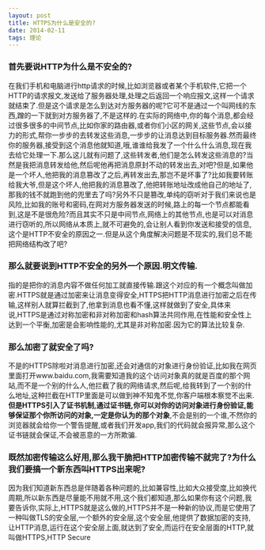 ```yaml
---
layout: post
title: HTTPS为什么是安全的?
date: 2014-02-11
tags: 理论
---
```

### 首先要说HTTP为什么是不安全的?
在我们手机和电脑进行http请求的时候,比如浏览器或者某个手机软件,它把一个HTTP的请求报文,发送给了服务器处理,处理之后返回一个响应报文,这样一个请求就结束了.但是这个请求是怎么到达对方服务器的呢?它可不是通过一个叫网线的东西,蹭的一下就到对方服务器了,不是这样的.在实际的网络中,你的每个消息,都会经过很多很多的中间节点,比如你家的路由器,或者你们小区的网关,这些节点,会以接力的形式,帮你一步步的去转发这些消息,一步步的让消息达到目标服务器.然而最终你的服务器,接受到这个消息他就知道,哦,谁谁给我发了一个什么什么消息,现在我去给它处理一下.那么这儿就有问题了,这些转发者,他们是怎么转发这些消息的?当然是我把消息转发给他,然后呢他再把消息原封不动的转发出去,对吧?但是,如果他是一个坏人,他把我的消息篡改了之后,再转发出去,那岂不是坏事了?比如我要转账给我大爷,但是这个坏人,他把我的消息篡改了,他把转账地址改成他自己的地址了,那我的钱不就跑到他的兜里去了吗?另外不只是篡改,单纯的窃听对于我们来说也是风险,比如我的账号和密码,在网对方服务器发送的时候,路上的每一个节点都能看到,这是不是很危险?而且其实不只是中间节点,网络上的其他节点,也是可以对消息进行窃听的,所以网络从本质上,就不可避免的,会让别人看到你发送和接受的信息,这个是HTTP不安全的原因之一.但是从这个角度解决问题是不现实的,我们总不能把网络结构改了吧?

### 那么就要说到HTTP不安全的另外一个原因.明文传输.
指的是把你的消息内容不做任何加工就直接传输.跟这个对应的有一个概念叫做加密.HTTPS就是通过加密来让消息变得安全,HTTPS把HTTP消息进行加密之后在传输,这样别人就算拦截到了,他拿到消息也看不懂,这样就做到了安全,具体来说,HTTPS是通过对称加密和非对称加密和hash算法共同作用,在性能和安全性上达到一个平衡,加密是会影响性能的,尤其是非对称加密.因为它的算法比较复杂.

### 那么加密了就安全了吗?
不是的HTTPS除啦对消息进行加密,还会对通信的对象进行身份验证,比如我在网页里面打开www.baidu.com,我需要知道我的这个访问对象真的就是百度的那个网站,而不是一个别的什么人,他拦截了我的网络请求,然后呢,给我转到了一个别的什么地址,这种拦截在HTTP里面是可以做到神不知鬼不觉,你客户端根本察觉不出来.
**但是HTTPS引入了证书机制,通过证书链,你可以对你的访问对象进行身份验证,能够保证那个你所访问的对象,一定是你认为的那个对象**,不会是别的一个谁,不然你的浏览器就会给你一个警告提醒,或者我们开发app,我们的代码就会报异常,那么这个证书链就会保证,不会被恶意的一方所欺骗.

### 既然加密传输这么好用,那么我干脆把HTTP加密传输不就完了?为什么我们要搞一个新东西叫HTTPS出来呢?
因为我们知道新东西总是伴随着各种问题的,比如兼容性,比如大众接受度,比如换代周期,所以新东西是尽量能不用就不用,这个我们都知道,那么如果你有这个问题,我要告诉你,实际上,HTTPS就是这么做的,HTTPS并不是一种新的协议,而是它使用了一种叫做TLS的安全层,一个额外的安全层,这个安全层,他提供了数据加密的支持,让HTTP消息,运行在这个安全层上面,就达到了安全,而运行在安全层面的HTTP,就叫做HTTPS,HTTP Secure

